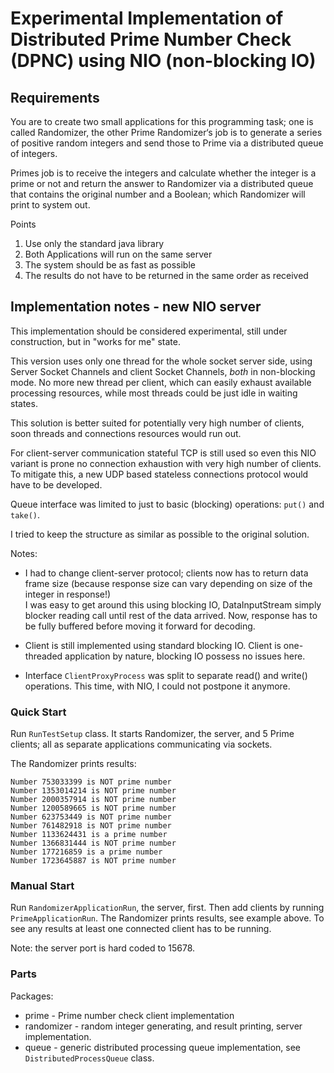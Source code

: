 # Experimental Implementation of Distributed Prime Number Check (DPNC) using NIO (non-blocking IO)

## Requirements

You are to create two small applications for this programming task; one is called Randomizer, the other Prime Randomizer‘s job is to generate a series of positive random integers and send those to Prime via a distributed queue of integers.

Primes job is to receive the integers and calculate whether the integer is a prime or not and return the answer to Randomizer via a distributed queue that contains the original number and a Boolean; which Randomizer will print to system out.

Points

   1. Use only the standard java library
   2. Both Applications will run on the same server
   3. The system should be as fast as possible
   4. The results do not have to be returned in the same order as received
   
## Implementation notes - new NIO server

This implementation should be considered experimental, still under construction, but in "works for me" state. 

This version uses only one thread for the whole socket server side, using Server Socket Channels and client Socket Channels, *both* in non-blocking mode.
No more new thread per client, which can easily exhaust available processing resources, while most threads could be just idle in waiting states.  

This solution is better suited for potentially very high number of clients, soon threads and connections resources would run out. 

For client-server communication stateful TCP is still used so even this NIO variant is prone no connection exhaustion with very high number of clients. 
To mitigate this, a new UDP based stateless connections protocol would have to be developed. 
 
Queue interface was limited to just to basic (blocking) operations: `put()` and `take()`.
 
I tried to keep the structure as similar as possible to the original solution.

Notes:

 * I had to change client-server protocol; clients now has to return data frame size (because response size can vary depending on size of the integer in response!)  
   I was easy to get around this using blocking IO, DataInputStream simply blocker reading call until rest of the data arrived.
   Now, response has to be fully buffered before moving it forward for decoding. 
   
 * Client is still implemented using standard blocking IO. Client is one-threaded application by nature, blocking IO possess no issues here.
 
 * Interface `ClientProxyProcess` was split to separate read() and write() operations. This time, with NIO, I could not postpone it anymore. 
 

### Quick Start

Run `RunTestSetup` class. It starts Randomizer, the server, and 5 Prime clients; all as separate applications communicating via sockets. 

The Randomizer prints results:

	Number 753033399 is NOT prime number
	Number 1353014214 is NOT prime number
	Number 2000357914 is NOT prime number
	Number 1200589665 is NOT prime number
	Number 623753449 is NOT prime number
	Number 761482918 is NOT prime number
	Number 1133624431 is a prime number
	Number 1366831444 is NOT prime number
	Number 177216859 is a prime number
	Number 1723645887 is NOT prime number

### Manual Start

Run `RandomizerApplicationRun`, the server, first. Then add clients by running `PrimeApplicationRun`. The Randomizer prints results, see example above. To see any results
at least one connected client has to be running.

Note: the server port is hard coded to 15678.

### Parts

Packages:

 * prime - Prime number check client implementation 
 * randomizer - random integer generating, and result printing, server implementation.
 * queue - generic distributed processing queue implementation, see `DistributedProcessQueue` class. 
